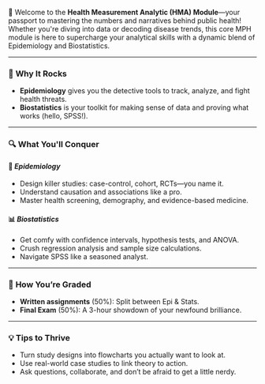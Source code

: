 🎉 Welcome to the **Health Measurement Analytic (HMA) Module**—your passport to mastering the numbers and narratives behind public health! Whether you're diving into data or decoding disease trends, this core MPH module is here to supercharge your analytical skills with a dynamic blend of Epidemiology and Biostatistics.

---

### 🚀 **Why It Rocks**
- **Epidemiology** gives you the detective tools to track, analyze, and fight health threats.
- **Biostatistics** is your toolkit for making sense of data and proving what works (hello, SPSS!).

---

### 🔍 **What You'll Conquer**
#### 🦠 *Epidemiology*
- Design killer studies: case-control, cohort, RCTs—you name it.
- Understand causation and associations like a pro.
- Master health screening, demography, and evidence-based medicine.

#### 📊 *Biostatistics*
- Get comfy with confidence intervals, hypothesis tests, and ANOVA.
- Crush regression analysis and sample size calculations.
- Navigate SPSS like a seasoned analyst.

---

### 📝 **How You’re Graded**
- **Written assignments** (50%): Split between Epi & Stats.
- **Final Exam** (50%): A 3-hour showdown of your newfound brilliance.

---

### 💡 **Tips to Thrive**
- Turn study designs into flowcharts you actually want to look at.
- Use real-world case studies to link theory to action.
- Ask questions, collaborate, and don’t be afraid to get a little nerdy.

